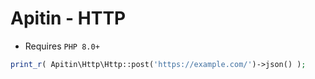 # Apitin - HTTP

* Requires `PHP 8.0+`

```php
print_r( Apitin\Http\Http::post('https://example.com/')->json() );
```